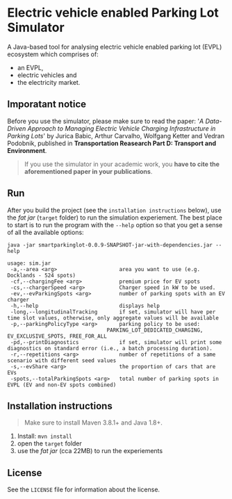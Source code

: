 # Electric vehicle enabled Parking Lot Simulator

A Java-based tool for analysing electric vehicle enabled parking lot (EVPL) ecosystem which comprises of:

 - an EVPL, 
 - electric vehicles and 
 - the electricity market.

## Imporatant notice
Before you use the simulator, please make sure to read the paper:
 '*A Data-Driven Approach to Managing Electric Vehicle Charging Infrastructure in Parking Lots*' 
 by Jurica Babic, Arthur Carvalho, Wolfgang Ketter and Vedran Podobnik, 
 published in **Transportation Reasearch Part D: Transport and Environment**.

> If you use the simulator in your academic work, you **have to cite the aforementioned paper in your publications**.

## Run

After you build the project (see the `installation instructions` below), use the *fat jar* (`target` folder) to run the simulation experiement. The best place to start is to run the program with the `--help` option so that you get a sense of all the available options:

    java -jar smartparkinglot-0.0.9-SNAPSHOT-jar-with-dependencies.jar --help

    usage: sim.jar
     -a,--area <arg>                    area you want to use (e.g. Docklands - 524 spots)
     -cf,--chargingFee <arg>            premium price for EV spots
     -cs,--chargerSpeed <arg>           Charger speed in kW to be used.
     -ev,--evParkingSpots <arg>         number of parking spots with an EV charger
     -h,--help                          displays help
     -long,--longitudinalTracking       if set, simulator will have per time slot values, otherwise, only aggregate values will be available
     -p,--parkingPolicyType <arg>       parking policy to be used:
                                    PARKING_LOT_DEDICATED_CHARGING, EV_EXCLUSIVE_SPOTS, FREE_FOR_ALL
     -pd,--printDiagnostics             if set, simulator will print some diagnostics on standard error (i.e., a batch processing duration).
     -r,--repetitions <arg>             number of repetitions of a same scenario with different seed values
     -s,--evShare <arg>                 the proportion of cars that are EVs
     -spots,--totalParkingSpots <arg>   total number of parking spots in EVPL (EV and non-EV spots combined)

## Installation instructions
> Make sure to install Maven 3.8.1+ and Java 1.8+.

1. Install: `mvn install`
2. open the `target` folder
3. use the *fat jar* (cca 22MB) to run the experiements

## License
See the `LICENSE` file for information about the license.
